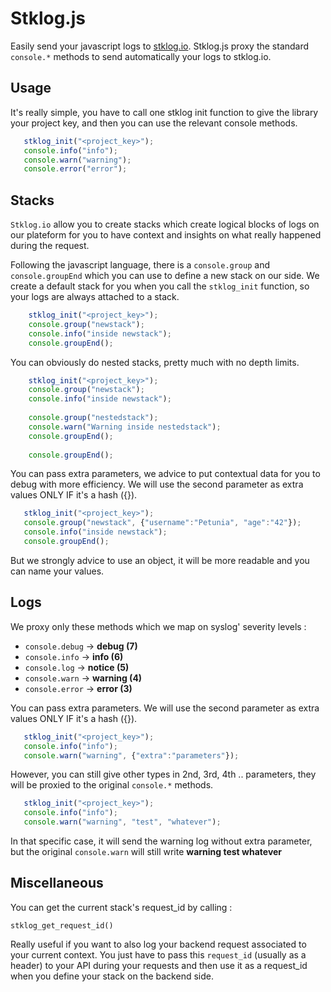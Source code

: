 # Stklog.js

Easily send your javascript logs to [stklog.io](https://stklog.io).
Stklog.js proxy the standard `console.*` methods to send automatically your logs to stklog.io. 

## Usage
It's really simple, you have to call one stklog init function to give the library your project key, and then you can use the relevant console methods.

```javascript
   stklog_init("<project_key>");
   console.info("info");
   console.warn("warning");
   console.error("error");
```

## Stacks
`Stklog.io` allow you to create stacks which create logical blocks of logs on our plateform for you to have context and insights on what really happened during the request.

Following the javascript language, there is a `console.group` and `console.groupEnd` which you can use to define a new stack on our side. We create a default stack for you when you call the `stklog_init` function, so your logs are always attached to a stack.

```javascript
	stklog_init("<project_key>");
	console.group("newstack");
	console.info("inside newstack");
	console.groupEnd();
```
You can obviously do nested stacks, pretty much with no depth limits. 

```javascript
    stklog_init("<project_key>");
    console.group("newstack");
    console.info("inside newstack");
    
    console.group("nestedstack");
    console.warn("Warning inside nestedstack");
    console.groupEnd();
    
    console.groupEnd();
```

You can pass extra parameters, we advice to put contextual data for you to debug with more efficiency. We will use the second parameter as extra values ONLY IF it's a hash ({}).

```javascript
   stklog_init("<project_key>");
   console.group("newstack", {"username":"Petunia", "age":"42"});
   console.info("inside newstack");
   console.groupEnd();
```

But we strongly advice to use an object, it will be more readable and you can name your values. 
## Logs
We proxy only these methods which we map on syslog' severity levels :

- `console.debug`   -> **debug (7)**
- `console.info`    -> **info (6)**
- `console.log`     -> **notice (5)**
- `console.warn`    -> **warning (4)**
- `console.error`   -> **error (3)**

You can pass extra parameters. We will use the second parameter as extra values ONLY IF it's a hash ({}).

```javascript
   stklog_init("<project_key>");
   console.info("info");
   console.warn("warning", {"extra":"parameters"});
```

However, you can still give other types in 2nd, 3rd, 4th .. parameters, they will be proxied to the original `console.*` methods.

```javascript
   stklog_init("<project_key>");
   console.info("info");
   console.warn("warning", "test", "whatever");
```
In that specific case, it will send the warning log without extra parameter, but the original `console.warn` will still write **warning test whatever**
## Miscellaneous
You can get the current stack's request_id by calling : 

```stklog_get_request_id()```

Really useful if you want to also log your backend request associated to your current context. You just have to pass this `request_id` (usually as a header) to your API during your requests and then use it as a request_id when you define your stack on the backend side.